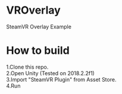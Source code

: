 # VROverlay
SteamVR Overlay Example

# How to build
1.Clone this repo.  
2.Open Unity (Tested on 2018.2.2f1)  
3.Import "SteamVR Plugin" from Asset Store.  
4.Run  